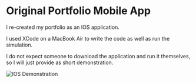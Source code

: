 # Original Portfolio Mobile App

I re-created my portfolio as an IOS application.

I used XCode on a MacBook Air to write the code as well
as run the simulation.

I do not expect someone to download the application
and run it themselves, so I will just provide
as short demonstration.

![IOS Demonstration][1]

[1]: OldPortfolioIOS2.gif